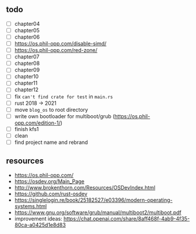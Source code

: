 ## todo

-   [ ] chapter04
-   [ ] chapter05
-   [ ] chapter06
-   [ ] https://os.phil-opp.com/disable-simd/
-   [ ] https://os.phil-opp.com/red-zone/
-   [ ] chapter07
-   [ ] chapter08
-   [ ] chapter09
-   [ ] chapter10
-   [ ] chapter11
-   [ ] chapter12
-   [ ] fix `can't find crate for test` in `main.rs`
-   [ ] rust 2018 → 2021
-   [ ] move `blog_os` to root directory
-   [ ] write own bootloader for multiboot/grub (https://os.phil-opp.com/edition-1/)
-   [ ] finish kfs1
-   [ ] clean
-   [ ] find project name and rebrand

## resources

-   https://os.phil-opp.com/
-   https://osdev.org/Main_Page
-   http://www.brokenthorn.com/Resources/OSDevIndex.html
-   https://github.com/rust-osdev
-   https://singlelogin.re/book/25182527/e03396/modern-operating-systems.html
-   https://www.gnu.org/software/grub/manual/multiboot2/multiboot.pdf
-   improvement ideas: https://chat.openai.com/share/8aff468f-4ab9-4f35-80ca-a0425d1e8d83
